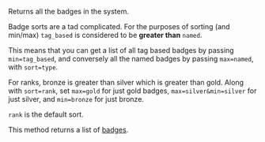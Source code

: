 Returns all the badges in the system.

Badge sorts are a tad complicated. For the purposes of sorting (and min/max) `tag_based` is considered to be **greater
than** `named`.

This means that you can get a list of all tag based badges by passing `min=tag_based`, and conversely all the named
badges by passing `max=named`, with `sort=type`.

For ranks, bronze is greater than silver which is greater than gold. Along with `sort=rank`, set `max=gold` for just
gold badges, `max=silver&min=silver` for just silver, and `min=bronze` for just bronze.

`rank` is the default sort.

This method returns a list of [badges](#model-Badge).
